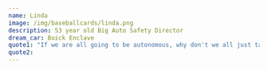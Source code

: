 ```yaml
---
name: Linda
image: /img/baseballcards/linda.png
description: 53 year old Big Auto Safety Director
dream_car: Buick Enclave
quote1: "If we are all going to be autonomous, why don't we all just take the train?"
quote2: 
---
```


